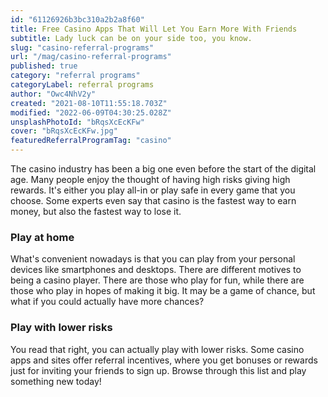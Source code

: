 ```yaml
---
id: "61126926b3bc310a2b2a8f60"
title: Free Casino Apps That Will Let You Earn More With Friends
subtitle: Lady luck can be on your side too, you know.
slug: "casino-referral-programs"
url: "/mag/casino-referral-programs"
published: true
category: "referral programs"
categoryLabel: referral programs
author: "Owc4NhV2y"
created: "2021-08-10T11:55:18.703Z"
modified: "2022-06-09T04:30:25.028Z"
unsplashPhotoId: "bRqsXcEcKFw"
cover: "bRqsXcEcKFw.jpg"
featuredReferralProgramTag: "casino"
---
```

The casino industry has been a big one even before the start of the digital age. Many people enjoy the thought of having high risks giving high rewards. It's either you play all-in or play safe in every game that you choose. Some experts even say that casino is the fastest way to earn money, but also the fastest way to lose it.

### **Play at home**

What's convenient nowadays is that you can play from your personal devices like smartphones and desktops. There are different motives to being a casino player. There are those who play for fun, while there are those who play in hopes of making it big. It may be a game of chance, but what if you could actually have more chances?

### **Play with lower risks**

You read that right, you can actually play with lower risks. Some casino apps and sites offer referral incentives, where you get bonuses or rewards just for inviting your friends to sign up. Browse through this list and play something new today!